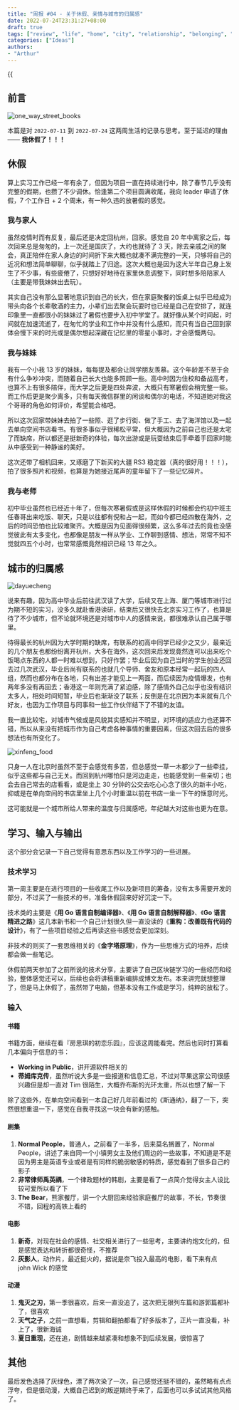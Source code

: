 ```yaml
---
title: "周报 #04 - 关于休假、亲情与城市的归属感"
date: 2022-07-24T23:31:27+08:00
draft: true
tags: ["review", "life", "home", "city", "relationship", "belonging", "vacation"]
categories: ["Ideas"]
authors:
- "Arthur"
---
```


{{<audio src="audios/here_after_us.mp3" caption="《后来的我们 - 五月天》" >}}

## 前言

![one_way_street_books](https://pseudoyu.oss-cn-hangzhou.aliyuncs.com/images/one_way_street_books.jpeg)

本篇是对 `2022-07-11` 到 `2022-07-24` 这两周生活的记录与思考。至于延迟的理由 —— **我休假了！！！**

## 休假

算上实习工作已经一年有余了，但因为项目一直在持续进行中，除了春节几乎没有完整的假期，也攒了不少调休。恰逢第二个项目圆满收尾，我向 leader 申请了休假，7 个工作日 + 2 个周末，有一种久违的放暑假的感觉。

### 我与家人

虽然疫情时而有反复，最后还是决定回杭州，回家。感觉自 20 年中离家之后，每次回来总是匆匆的，上一次还是国庆了，大约也就待了 3 天，除去亲戚之间的聚会，真正陪伴在家人身边的时间折下来大概也就凑不满完整的一天，只够将自己的近况和想法简单聊聊，似乎就踏上了归途。这次大概也是因为这大半年自己身上发生了不少事，有些疲倦了，只想好好地待在家里休息调整下，同时想多陪陪家人（主要是带我妹妹出去玩）。

其实自己没有那么显著地意识到自己的长大，但在家庭聚餐的饭桌上似乎已经成为带头向各个长辈敬酒的主力，小辈们出去聚会玩耍时也已经是自己在安排了，就连印象里一直都很小的妹妹过了暑假也要步入初中学堂了。就好像从某个时间起，时间就在加速流逝了，在匆忙的学业和工作中并没有什么感知，而只有当自己回到家体会慢下来的时光或是偶尔想起深藏在记忆里的零星小事时，才会感慨两句。

### 我与妹妹

我有一个小我 13 岁的妹妹，每每提及都会让同学朋友羡慕。这个年龄差不至于会有什么争吵冲突，而随着自己长大也能多照顾一些。高中时因为住校和备战高考，也算不上有很多陪伴，而大学之后更是四处奔波，大概只有寒暑假会稍完整一些。而工作后更是聚少离多，只有每天微信群里的闲谈和偶尔的电话，不知道她对我这个哥哥的角色如何评价，希望能合格吧。

所以这次回家带妹妹去拍了一些照、逛了步行街、做了手工、去了海洋馆以及一起去单向空间书店看书。有很多事似乎很稀松平常，但大概因为之前自己也还是太宅了而缺席，所以都还是挺新奇的体验，每次出游或是玩耍结束后手牵着手回家时能从中感受到一种静谧的美好。

这次还带了相机回来，又琢磨了下新买的大疆 RS3 稳定器（真的很好用！！！），拍了很多照片和视频，也算是为她接近尾声的童年留下了一些记忆碎片。

### 我与老师

初中毕业虽然也已经近十年了，但每次寒暑假或是这样休假的时候都会约初中班主任春哥出来吃饭、聊天，只是以往都有倪和占一起，而如今都已经四散在海外，之后的时间恐怕也比较难聚齐。大概是因为见面得很频繁，这么多年过去的竟也没感觉彼此有太多变化，也都像是朋友一样从学业、工作聊到感情、想法，常常不知不觉就四五个小时，也常常感慨竟然相识已经 13 年之久。

## 城市的归属感

![dayuecheng](https://pseudoyu.oss-cn-hangzhou.aliyuncs.com/images/dayuecheng.jpeg)

说来有趣，因为高中毕业后前往武汉读了大学，后续又在上海、厦门等城市进行过为期不短的实习，没多久就赴香港读研，结束后又很快去北京实习工作了，也算是待了不少城市，但不论就环境还是对城市中人的感情来说，都很难承认自己属于哪里。

待得最长的杭州因为大学时期的缺席，有联系的初高中同学已经少之又少，最亲近的几个朋友也都纷纷离开杭州，大多在海外，这次回来后发现竟然连可以出来吃个饭喝点东西的人都一时难以想到，只好作罢；毕业后因为自己当时的学生创业还回去过几次武汉，毕业后尚有联系的也就几个导师、舍友和原本经常一起玩的四人组，然而也都分布在各地，只有出差才能见上一两面，而后续因为疫情爆发，也有两年多没有再回去；香港这一年则充满了紧迫感，除了感情外自己似乎也没有结识太多人，相处时间短暂，毕业后也渐渐没了联系；反倒是在北京因为本来就有几个好友，也因为工作项目与同事和一些工作伙伴结下了不错的友谊。

我一直比较宅，对城市气候或是风貌其实感知并不明显，对环境的适应力也还算不错，所以从来没有把城市作为自己考虑各种事情的重要因素，但这次回去后的很多想法也有所变化了。

![xinfeng_food](https://pseudoyu.oss-cn-hangzhou.aliyuncs.com/images/xinfeng_food.jpeg)

只身一人在北京时虽然不至于会感觉有多苦，但总感觉一草一木都少了一些牵挂，似乎这些都与自己无关。而回到杭州哪怕只是河边走走，也能感觉到一些亲切；也会去自己常去的店看看，或是坐上 30 分钟的公交去吃心心念了很久的新丰小吃，抑或是在单向空间的书店里坐上几个小时重温以前在书店一坐一下午的惬意时光。

这可能就是一个城市所给人带来的温度与归属感吧，年纪越大对这些也更为在意。


## 学习、输入与输出

这个部分会记录一下自己觉得有意思东西以及工作学习的一些进展。

### 技术学习

第一周主要是在进行项目的一些收尾工作以及新项目的筹备，没有太多需要开发的部分，不过买了一些技术的书，准备休假回来好好沉淀一下。

技术类的主要是《**用 Go 语言自制编译器**》、《**用 Go 语言自制解释器**》、《**Go 语言精进之路**》这几本新书和一个自己计划很久但一直没读的《**重构：改善既有代码的设计**》，有了一些项目经验之后再读这些书感觉会更加深刻。

非技术的则买了一套思维相关的《**金字塔原理**》，作为一些思维方式的培养，后续都会做一些笔记。

休假前两天参加了之前所说的技术分享，主要讲了自己区块链学习的一些经历和经验，整体感觉还可以，后续也会将讲稿重新编排成博文发布。本来讲完就想整理了，但是马上休假了，虽然带了电脑，但基本没有工作或是学习，纯粹的放松了。

### 输入

#### 书籍

书籍方面，继续在看『房思琪的初恋乐园』，应该这周能看完。然后也同时打算看几本偏向于信息的书：

- **Working in Public**，讲开源软件相关的
- **蒂姆库克传**，虽然听说大多是一些报道和信息汇总，不过对苹果这家公司很感兴趣但是却一直对 Tim 很陌生，大概乔布斯的光环太重，所以也想了解一下

除了这些外，在单向空间看到一本自己好几年前看过的《斯通纳》，翻了一下，突然很想重温一下，感觉在自我寻找这一块会有新的感触。

#### 剧集

1. **Normal People**，普通人，之前看了一半多，后来莫名搁置了，Normal People，讲述了来自同一个小镇男女主及他们周边的一些故事，不知道是不是因为男主是英语专业或者是有同样的脆弱敏感的特质，感觉看到了很多自己的影子
2. **非常律师禹英禑**，一个律政题材的韩剧，主要是看了一点简介觉得女主人设比较可爱所以看了下
3. **The Bear**，熊家餐厅，讲一个大厨回来经验家庭餐厅的故事，不长，节奏很不错，回程的高铁上看的

#### 电影

1. **新奇**，对现在社会的感情、社交相关进行了一些思考，主要讲约炮文化的，但是感觉表达和转折都很奇怪，不推荐
2. **灰影人**，动作片，最近挺火的，据说是奈飞投入最高的电影，看下来有点 john Wick 的感觉

#### 动漫

1. **鬼灭之刃**，第一季很喜欢，后来一直没追了，这次把无限列车篇和游郭篇都补了，很喜欢
2. **天气之子**，之前一直想看，剪辑和翻拍都看了好多版本了，正片一直没看，补上了，很新海诚
3. **夏日重现**，还在追，剧情越来越紧凑和想象不到后续发展，很惊喜了

## 其他

最后发色选择了灰绿色，漂了两次染了一次，自己感觉还挺不错的，虽然略有点点浮夸，但是很动漫，大概自己迟到的叛逆期终于来了，后面也可以多试试其他风格了。